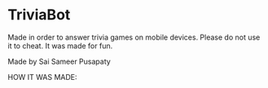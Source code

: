 # TriviaBot

Made in order to answer trivia games on mobile devices. Please do not use it to cheat. It was made for fun.

Made by Sai Sameer Pusapaty

HOW IT WAS MADE:



